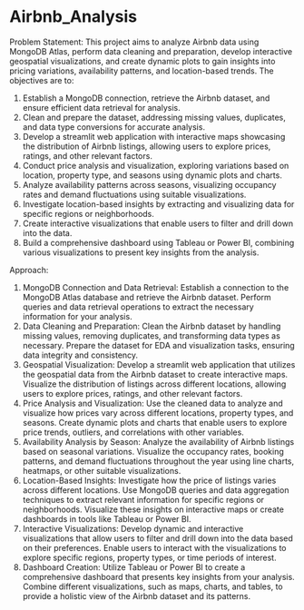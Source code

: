 # Airbnb_Analysis

Problem Statement:
This project aims to analyze Airbnb data using MongoDB Atlas, perform data cleaning and preparation, develop interactive geospatial visualizations, and create dynamic plots to gain insights into pricing variations, availability patterns, and location-based trends. The objectives are to:
1.	Establish a MongoDB connection, retrieve the Airbnb dataset, and ensure efficient data retrieval for analysis.
2.	Clean and prepare the dataset, addressing missing values, duplicates, and data type conversions for accurate analysis.
3.	Develop a streamlit web application with interactive maps showcasing the distribution of Airbnb listings, allowing users to explore prices, ratings, and other relevant factors.
4.	Conduct price analysis and visualization, exploring variations based on location, property type, and seasons using dynamic plots and charts.
5.	Analyze availability patterns across seasons, visualizing occupancy rates and demand fluctuations using suitable visualizations.
6.	Investigate location-based insights by extracting and visualizing data for specific regions or neighborhoods.
7.	Create interactive visualizations that enable users to filter and drill down into the data.
8.	Build a comprehensive dashboard using Tableau or Power BI, combining various visualizations to present key insights from the analysis.

Approach: 
1. MongoDB Connection and Data Retrieval: Establish a connection to the MongoDB Atlas database and retrieve the Airbnb dataset. Perform queries and data retrieval operations to extract the necessary information for your analysis.
2. Data Cleaning and Preparation: Clean the Airbnb dataset by handling missing values, removing duplicates, and transforming data types as necessary. Prepare the dataset for EDA and visualization tasks, ensuring data integrity and consistency.
3. Geospatial Visualization: Develop a streamlit web application that utilizes  the geospatial data from the Airbnb dataset to create interactive maps. Visualize the distribution of listings across different locations, allowing users to explore prices, ratings, and other relevant factors.
4. Price Analysis and Visualization: Use the cleaned data to analyze and visualize how prices vary across different locations, property types, and seasons. Create dynamic plots and charts that enable users to explore price trends, outliers, and correlations with other variables.
5. Availability Analysis by Season: Analyze the availability of Airbnb listings based on seasonal variations. Visualize the occupancy rates, booking patterns, and demand fluctuations throughout the year using line charts, heatmaps, or other suitable visualizations.
6. Location-Based Insights: Investigate how the price of listings varies across different locations. Use MongoDB queries and data aggregation techniques to extract relevant information for specific regions or neighborhoods. Visualize these insights on interactive maps or create dashboards in tools like Tableau or Power BI.
7. Interactive Visualizations: Develop dynamic and interactive visualizations that allow users to filter and drill down into the data based on their preferences. Enable users to interact with the visualizations to explore specific regions, property types, or time periods of interest.
8. Dashboard Creation: Utilize Tableau or Power BI to create a comprehensive dashboard that presents key insights from your analysis. Combine different visualizations, such as maps, charts, and tables, to provide a holistic view of the Airbnb dataset and its patterns.
